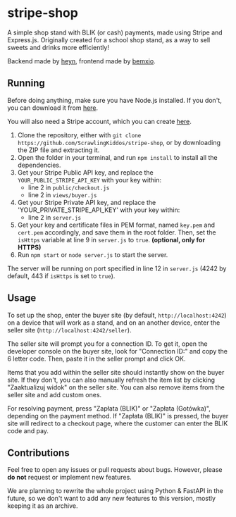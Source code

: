 # stripe-shop
A simple shop stand with BLIK (or cash) payments, made using Stripe and Express.js. Originally created for a school shop stand, as a way to sell sweets and drinks more efficiently!

Backend made by [heyn](https://github.com/heyngra), frontend made by [bemxio](https://github.com/bemxio).
## Running
Before doing anything, make sure you have Node.js installed. If you don't, you can download it from [here](https://nodejs.org/en/download/). 

You will also need a Stripe account, which you can create [here](https://dashboard.stripe.com/register).

1. Clone the repository, either with `git clone https://github.com/ScrawlingKiddos/stripe-shop`, or by downloading the ZIP file and extracting it.
2. Open the folder in your terminal, and run `npm install` to install all the dependencies.
3. Get your Stripe Public API key, and replace the `YOUR_PUBLIC_STRIPE_API_KEY` with your key within:
    - line 2 in `public/checkout.js`
    - line 2 in `views/buyer.js`
4. Get your Stripe Private API key, and replace the 'YOUR_PRIVATE_STRIPE_API_KEY' with your key within:
    - line 2 in `server.js`
5. Get your key and certificate files in PEM format, named `key.pem` and `cert.pem` accordingly, and save them in the root folder. Then, set the `isHttps` variable at line 9 in `server.js` to `true`. **(optional, only for HTTPS)** 
6. Run `npm start` or `node server.js` to start the server.

The server will be running on port specified in line 12 in `server.js` (4242 by default, 443 if `isHttps` is set to `true`).

## Usage
To set up the shop, enter the buyer site (by default, `http://localhost:4242`) on a device that will work as a stand, and on an another device, enter the seller site (`http://localhost:4242/seller`). 

The seller site will prompt you for a connection ID. To get it, open the developer console on the buyer site, look for "Connection ID:" and copy the 6 letter code. Then, paste it in the seller prompt and click OK.

Items that you add within the seller site should instantly show on the buyer site. If they don't, you can also manually refresh the item list by clicking "Zaaktualizuj widok" on the seller site.
You can also remove items from the seller site and add custom ones. 

For resolving payment, press "Zapłata (BLIK)" or "Zapłata (Gotówka)", depending on the payment method. If "Zapłata (BLIK)" is pressed, the buyer site will redirect to a checkout page, where the customer can enter the BLIK code and pay.

## Contributions
Feel free to open any issues or pull requests about bugs. However, please **do not** request or implement new features.

We are planning to rewrite the whole project using Python & FastAPI in the future, so we don't want to add any new features to this version, mostly keeping it as an archive.
